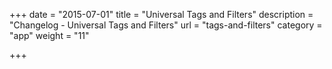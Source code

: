 +++
date = "2015-07-01"
title = "Universal Tags and Filters"
description = "Changelog - Universal Tags and Filters"
url = "tags-and-filters"
category = "app"
weight = "11"

+++